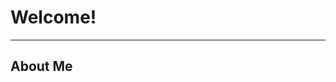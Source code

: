<link rel="stylesheet" href="https://latex.now.sh/style.css?sanitize=true" />

<body>
  <h1>Welcome!</h1>
  <hr />
  <h2>About Me</h2>
</body>
